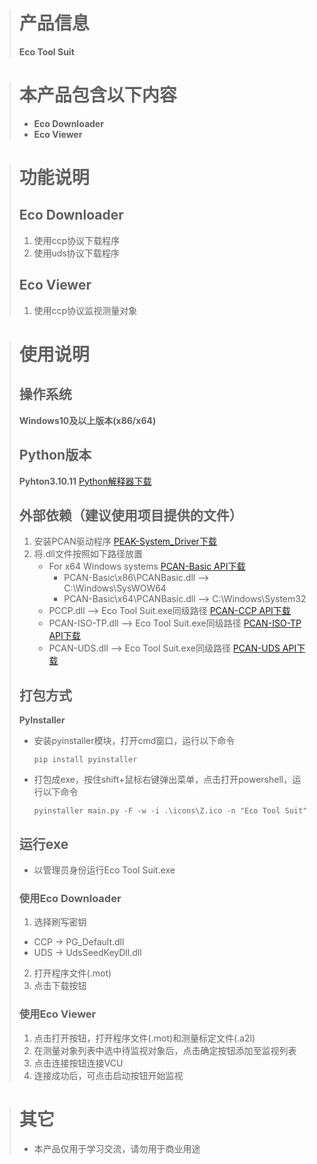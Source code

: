 > # 产品信息
> **Eco Tool Suit**


> # 本产品包含以下内容
> * **Eco Downloader**
> * **Eco Viewer**


> # 功能说明
> ## Eco Downloader
> 1. 使用ccp协议下载程序
> 2. 使用uds协议下载程序
> ## Eco Viewer
> 1. 使用ccp协议监视测量对象


> # 使用说明
> ## 操作系统
> **Windows10及以上版本(x86/x64)**
> ## Python版本
> **Pyhton3.10.11** [Python解释器下载](https://www.python.org/ftp/python/3.10.11/python-3.10.11.exe)
> ## 外部依赖（建议使用项目提供的文件）
> 1. 安装PCAN驱动程序 [PEAK-System_Driver下载](https://peak-system.com.cn/wp-content/uploads/2024/07/PEAK-System_Driver-Setup-v4.5.0.zip)
> 2. 将.dll文件按照如下路径放置
>    * For x64 Windows systems [PCAN-Basic API下载](https://peak-system.com.cn/wp-content/uploads/2023/05/PCAN-Basic_Windows-4.7.zip)
>      - PCAN-Basic\x86\PCANBasic.dll --> C:\Windows\SysWOW64
>      - PCAN-Basic\x64\PCANBasic.dll --> C:\Windows\System32
>    * PCCP.dll --> Eco Tool Suit.exe同级路径 [PCAN-CCP API下载](https://peak-system.com.cn/wp-content/uploads/2022/06/PCAN-CCP.zip)
>    * PCAN-ISO-TP.dll --> Eco Tool Suit.exe同级路径 [PCAN-ISO-TP API下载](https://peak-system.com.cn/wp-content/uploads/2022/06/PCAN-ISO-TP.zip)
>    * PCAN-UDS.dll --> Eco Tool Suit.exe同级路径 [PCAN-UDS API下载](https://peak-system.com.cn/wp-content/uploads/2023/05/PCAN-UDS.zip)
> ## 打包方式
> **PyInstaller**
> * 安装pyinstaller模块，打开cmd窗口，运行以下命令
> 
>   `pip install pyinstaller`
> * 打包成exe，按住shift+鼠标右键弹出菜单，点击打开powershell，运行以下命令
> 
>   `pyinstaller main.py -F -w -i .\icons\Z.ico -n "Eco Tool Suit"`
> 
> ## 运行exe
> * 以管理员身份运行Eco Tool Suit.exe
> 
> ### 使用Eco Downloader
> 1. 选择刷写密钥
>   * CCP -> PG_Default.dll
>   * UDS -> UdsSeedKeyDll.dll
> 2. 打开程序文件(.mot)
> 3. 点击下载按钮
>
> ### 使用Eco Viewer
> 1. 点击打开按钮，打开程序文件(.mot)和测量标定文件(.a2l)
> 2. 在测量对象列表中选中待监视对象后，点击确定按钮添加至监视列表
> 3. 点击连接按钮连接VCU
> 4. 连接成功后，可点击启动按钮开始监视

> # 其它
> * 本产品仅用于学习交流，请勿用于商业用途
